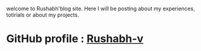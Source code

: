 welcome to Rushabh'blog site. Here I will be posting about my experiences, totirials or about my projects.  

# GitHub profile : [Rushabh-v](https://github.com/rushabh-v) 
